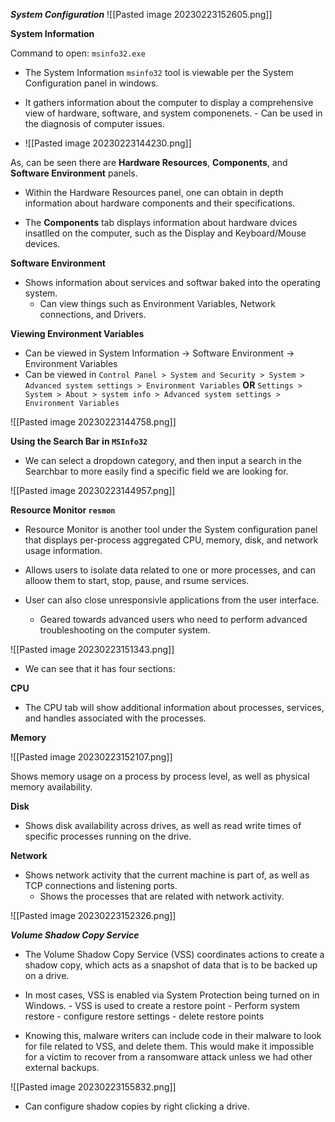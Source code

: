 ***System Configuration*** ![[Pasted image 20230223152605.png]]

**System Information**

Command to open: `msinfo32.exe`

- The System Information `msinfo32` tool is viewable per the System Configuration panel in windows.

- It gathers information about the computer to display a comprehensive  view of hardware, software, and system componenets. 
		- Can be used in the diagnosis of computer issues.

- ![[Pasted image 20230223144230.png]]

As, can be seen there are **Hardware Resources**, **Components**, and **Software Environment** panels.


- Within the Hardware Resources panel, one can obtain in depth information about hardware components and their specifications.    

- The **Components** tab displays information about hardware dvices insatlled on the computer, such as the Display and Keyboard/Mouse devices.

**Software Environment**


- Shows information about services and softwar baked into the operating system.
	- Can view things such as Environment Variables, Network connections, and Drivers.

**Viewing Environment Variables**

- Can be viewed in System Information -> Software Environment -> Environment Variables
- Can be viewed in `Control Panel > System and Security > System > Advanced system settings > Environment Variables` **OR** `Settings > System > About > system info > Advanced system settings > Environment Variables`

![[Pasted image 20230223144758.png]]

**Using the Search Bar in `MSInfo32`**

- We can select a dropdown category, and then input a search in the Searchbar to more easily find a specific field we are looking for.


![[Pasted image 20230223144957.png]]

**Resource Monitor `resmon`**

- Resource Monitor is another tool under the System configuration panel that displays per-process aggregated CPU, memory, disk, and network usage information. 

- Allows users to isolate data related to one or more processes, and can alloow them to start, stop, pause, and rsume services.

- User can also close unresponsivle applications from the user interface.
	- Geared towards advanced users who need to perform advanced troubleshooting on the computer system.

![[Pasted image 20230223151343.png]]

- We can see that it has four sections:

**CPU**

- The CPU tab will show additional information about processes, services, and handles associated with the processes. 

 **Memory**

![[Pasted image 20230223152107.png]]

Shows memory usage on a process by process level, as well as physical memory availability.

**Disk**

- Shows disk availability across drives, as well as read write times of specific processes running on the drive.

**Network**

- Shows network activity that the current machine is part of, as well as TCP connections and listening ports. 
	- Shows the processes that are related with network activity.

![[Pasted image 20230223152326.png]]

***Volume Shadow Copy Service***

- The Volume Shadow Copy Service (VSS) coordinates actions to create a shadow copy, which acts as a snapshot of data that is to be backed up on a drive.

- In most cases, VSS is enabled via System Protection being turned on in Windows.
		- VSS is used to create a restore point
		- Perform system restore
		- configure restore settings
		- delete restore points


- Knowing this, malware writers can include code in their malware to look for file related to VSS, and delete them. This would make it impossible for a victim to recover from a ransomware attack unless we had other external backups.

![[Pasted image 20230223155832.png]]


- Can configure shadow copies by right clicking a drive.